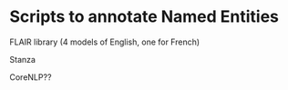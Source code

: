 # Scripts to annotate Named Entities 


FLAIR library (4 models of English, one for French)

Stanza 

CoreNLP?? 
